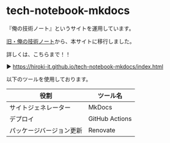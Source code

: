 # tech-notebook-mkdocs

『俺の技術ノート』というサイトを運用しています。

[旧・俺の技術ノート](https://github.com/hiroki-it/tech-notebook)から、本サイトに移行しました。

詳しくは、こちらまで！！

▶ https://hiroki-it.github.io/tech-notebook-mkdocs/index.html

以下のツールを使用しております。

| 役割                     | ツール名       |
| ------------------------ | -------------- |
| サイトジェネレーター     | MkDocs         |
| デプロイ                 | GitHub Actions |
| パッケージバージョン更新 | Renovate       |

